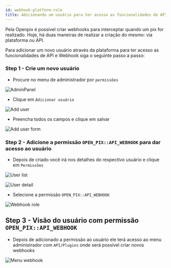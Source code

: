 ```yaml
---
id: webhook-platform-role
title: Adicionando um usuário para ter acesso as funcionalidades de API e Webhook
---
```


Pela Openpix é possível criar webhooks para interceptar quando um pix for realizado. Hoje, há duas maneiras de realizar a criação do mesmo: via plataforma ou API.

Para adicionar um novo usuário através da plataforma para ter acesso as funcionalidades de API e Webhook siga o seguinte passo a passo:

### Step 1 - Crie um novo usuário

- Procure no menu de administrador por `permissões`

![AdminPanel](/img/webhook/menu-admin-permissions.png)

- Clique em `Adicionar usuário`

![Add user](/img/webhook/add-user.png)

- Preencha todos os campos e clique em salvar

![Add user form](/img/webhook/add-user-form.png)

### Step 2 - Adicione a permissão `OPEN_PIX::API_WEBHOOK` para dar acesso ao usuário

- Depois de criado você irá nos detalhes do respectivo usuário e clique em `Permissões`

![User list](/img/webhook/user-list.png)

![User detail](/img/webhook/user-detail.png)

- Selecione a permissão `OPEN_PIX::API_WEBHOOK`

![Webhook role](/img/webhook/webhook-role.png)

## Step 3 - Visão do usuário com permissão `OPEN_PIX::API_WEBHOOK`

- Depois de adicionado a permissão ao usuário ele terá acesso ao menu administrador com `API/Plugins` onde será possível criar novos webhooks

![Menu webhook](/img/webhook/menu-webhook.png)